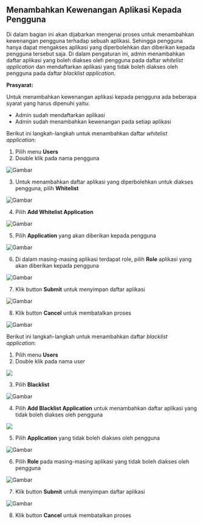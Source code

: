 ## **Menambahkan Kewenangan Aplikasi Kepada Pengguna**

Di dalam bagian ini akan dijabarkan mengenai proses untuk menambahkan kewenangan pengguna terhadap sebuah aplikasi. 
Sehingga pengguna hanya dapat mengakses aplikasi yang diperbolehkan dan diberikan kepada pengguna tersebut saja. 
Di dalam pengaturan ini, admin menambahkan daftar aplikasi yang boleh diakses oleh pengguna pada daftar *whitelist application* 
dan mendaftarkan aplikasi yang tidak boleh diakses oleh pengguna pada daftar *blacklist application*.

**Prasyarat:**

Untuk menambahkan kewenangan aplikasi kepada pengguna ada beberapa syarat yang harus dipenuhi yaitu:

- Admin sudah mendaftarkan aplikasi
- Admin sudah menambahkan kewenangan pada setiap aplikasi

Berikut ini langkah-langkah untuk menambahkan daftar *whitelist application*:

1. Pilih menu **Users**
2. Double klik pada nama pengguna

![Gambar](_screenshot/.png/?sanitize=true)

3. Untuk menambahkan daftar aplikasi yang diperbolehkan untuk diakses pengguna, pilih **Whitelist**

![Gambar](_screenshot/.png/?sanitize=true)

4. Pilih **Add Whitelist Application**

![Gambar](_screenshot/.png/?sanitize=true)

5. Pilih **Application** yang akan diberikan kepada pengguna

![Gambar](_screenshot/.png/?sanitize=true)

6. Di dalam masing-masing aplikasi terdapat role, pilih **Role** aplikasi yang akan diberikan kepada pengguna

![Gambar](_screenshot/.png/?sanitize=true)

7. Klik button **Submit** untuk menyimpan daftar aplikasi

![Gambar](_screenshot/.png/?sanitize=true)

8. Klik button **Cancel** untuk membatalkan proses

![Gambar](_screenshot/.png/?sanitize=true)

Berikut ini langkah-langkah untuk menambahkan daftar *blacklist application*:

1. Pilih menu **Users**
2. Double klik pada nama user

![](media/d7dbdc4756e459e246bf5202c0045e21.png)

3. Pilih **Blacklist**

![Gambar](_screenshot/.png/?sanitize=true)

4. Pilih **Add Blacklist Application** untuk menambahkan daftar aplikasi yang tidak boleh diakses oleh pengguna

![](media/df0b2ffa4c4575dceab8703afc50fbd4.jpg)

5. Pilih **Application** yang tidak boleh diakses oleh pengguna

![Gambar](_screenshot/.png/?sanitize=true)

6. Pilih **Role** pada masing-masing aplikasi yang tidak boleh diakses oleh pengguna

![Gambar](_screenshot/.png/?sanitize=true)

7. Klik button **Submit** untuk menyimpan daftar aplikasi

![Gambar](_screenshot/.png/?sanitize=true)

8. Klik button **Cancel** untuk membatalkan proses